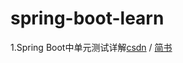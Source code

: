 # spring-boot-learn
1.Spring Boot中单元测试详解[csdn](https://blog.csdn.net/NDKHBWH/article/details/97776134)  /  [简书](https://www.jianshu.com/p/7e2bb39d0401)